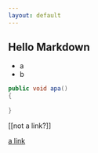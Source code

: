 ```yaml
---
layout: default
---
```


## Hello Markdown

- a
- b

```csharp
public void apa()
{
	
}
```

[[not a link?]]

[a link](Hello-Markdown)
